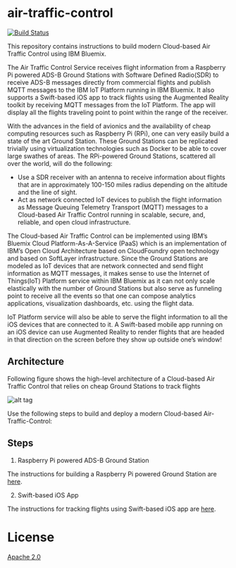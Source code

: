 # air-traffic-control
[![Build Status](https://travis-ci.org/IBM/air-traffic-control.svg?branch=master)](https://travis-ci.org/IBM/air-traffic-control)

This repository contains instructions to build modern Cloud-based Air Traffic Control using IBM Bluemix.

The Air Traffic Control Service receives flight information from a Raspberry Pi powered ADS-B Ground Stations with Software Defined Radio(SDR) to receive ADS-B messages directly from commercial flights and publish MQTT messages to the IBM IoT Platform running in IBM Bluemix. It also supports a Swift-based iOS app to track flights using the Augmented Reality toolkit by receiving MQTT messages from the IoT Platform. The app will display all the flights traveling point to point within the range of the receiver.

With the advances in the field of avionics and the availability of cheap computing resources such as Raspberry Pi (RPi), one can very easily build a state­ of­ the­ art Ground Station. These Ground Stations can be replicated trivially using virtualization technologies such as Docker to be able to cover large swathes of areas. The RPi­-powered Ground Stations, scattered all over the world, will do the following:
* Use a SDR receiver with an antenna to receive information about flights that are in approximately 100­-150 miles radius depending on the altitude and the line­ of ­sight.
* Act as network­ connected IoT devices to publish the flight information as Message Queuing Telemetry Transport (MQTT) messages to a Cloud­-based Air Traffic Control running in scalable, secure, and, reliable, and open cloud infrastructure.

The Cloud­-based Air Traffic Control can be implemented using IBM’s Bluemix Cloud Platform­-As-­A-­Service (PaaS) which is an implementation of IBM’s Open Cloud Architecture based on CloudFoundry open technology and based on SoftLayer infrastructure. Since the Ground Stations are modeled as IoT devices that are network­ connected and send flight information as MQTT messages, it makes sense to use the Internet of Things(IoT) Platform service within IBM Bluemix as it can not only scale elastically with the number of Ground Stations but also serve as funneling point to receive all the events so that one can compose analytics applications, visualization dashboards, etc. using the flight data.

IoT Platform service will also be able to serve the flight information to all the iOS devices that are connected to it. A Swift­-based mobile app running on an iOS device can use Augmented Reality to render flights that are headed in that direction on the screen before they show up outside one’s window!

## Architecture
Following figure shows the high-level architecture of a Cloud-based Air Traffic Control that relies on cheap Ground Stations to track flights

![alt tag](https://github.com/IBM/air-traffic-control/blob/master/assets/architecture_diagram_v1.png)

Use the following steps to build and deploy a modern Cloud-based Air-Traffic-Control:


## Steps

1. Raspberry Pi powered ADS-B Ground Station

The instructions for building a Raspberry Pi powered Ground Station are [here](https://github.com/IBM/air-traffic-control/blob/master/adsb.ground.station/README.md).

2. Swift-based iOS App

The instructions for tracking flights using Swift-based iOS app are [here](https://github.com/IBM/air-traffic-control/blob/master/ARFlightTracker-iOS-Swift/README.md).

# License

[Apache 2.0](LICENSE.md)
